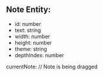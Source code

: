 ## Note Entity:
- id: number
- text: string
- width: number
- height: number
- theme: string
- depthIndex: number

currentNote: // Note is being dragged